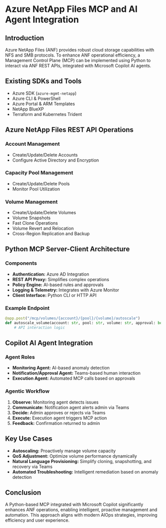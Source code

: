 
# Azure NetApp Files MCP and AI Agent Integration

## Introduction

Azure NetApp Files (ANF) provides robust cloud storage capabilities with NFS and SMB protocols. To enhance ANF operational efficiency, a Management Control Plane (MCP) can be implemented using Python to interact via ANF REST APIs, integrated with Microsoft Copilot AI agents.

## Existing SDKs and Tools

- Azure SDK (`azure-mgmt-netapp`)
- Azure CLI & PowerShell
- Azure Portal & ARM Templates
- NetApp BlueXP
- Terraform and Kubernetes Trident

## Azure NetApp Files REST API Operations

### Account Management

- Create/Update/Delete Accounts
- Configure Active Directory and Encryption

### Capacity Pool Management

- Create/Update/Delete Pools
- Monitor Pool Utilization

### Volume Management

- Create/Update/Delete Volumes
- Volume Snapshots
- Fast Clone Operations
- Volume Revert and Relocation
- Cross-Region Replication and Backup

## Python MCP Server-Client Architecture

### Components

- **Authentication:** Azure AD Integration
- **REST API Proxy:** Simplifies complex operations
- **Policy Engine:** AI-based rules and approvals
- **Logging & Telemetry:** Integrates with Azure Monitor
- **Client Interface:** Python CLI or HTTP API

### Example Endpoint

```python
@app.post("/mcp/volumes/{account}/{pool}/{volume}/autoscale")
def autoscale_volume(account: str, pool: str, volume: str, approval: bool = False):
    # API interaction logic
```

## Copilot AI Agent Integration

### Agent Roles

- **Monitoring Agent:** AI-based anomaly detection
- **Notification/Approval Agent:** Teams-based human interaction
- **Execution Agent:** Automated MCP calls based on approvals

### Agentic Workflow

1. **Observe:** Monitoring agent detects issues
2. **Communicate:** Notification agent alerts admin via Teams
3. **Decide:** Admin approves or rejects via Teams
4. **Execute:** Execution agent triggers MCP action
5. **Feedback:** Confirmation returned to admin

## Key Use Cases

- **Autoscaling:** Proactively manage volume capacity
- **QoS Adjustment:** Optimize volume performance dynamically
- **Natural Language Provisioning:** Simplify cloning, snapshotting, and recovery via Teams
- **Automated Troubleshooting:** Intelligent remediation based on anomaly detection

## Conclusion

A Python-based MCP integrated with Microsoft Copilot significantly enhances ANF operations, enabling intelligent, proactive management and automation. This approach aligns with modern AIOps strategies, improving efficiency and user experience.
